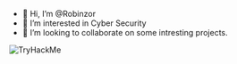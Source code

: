 - 👋 Hi, I’m @Robinzor
- 👀 I’m interested in Cyber Security
- 💞️ I’m looking to collaborate on some intresting projects.

![TryHackMe](https://tryhackme-badges.s3.amazonaws.com/Robinzor.png)
